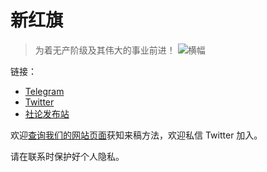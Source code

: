 # 新红旗

> 为着无产阶级及其伟大的事业前进！
> ![横幅](https://bbvsukzcbmlmapdkuybx.supabase.co/storage/v1/object/public/bed/0.2403443671201544.jpg)

链接：
- [Telegram](https://t.me/newhongqi/)
- [Twitter](https://twitter.com/newhongqi)
- [社论发布站](https://newhongqi.org/)

欢迎[查询我们的网站页面](https://newhongqi.org/art/5)获知来稿方法，欢迎私信 Twitter 加入。

请在联系时保护好个人隐私。
